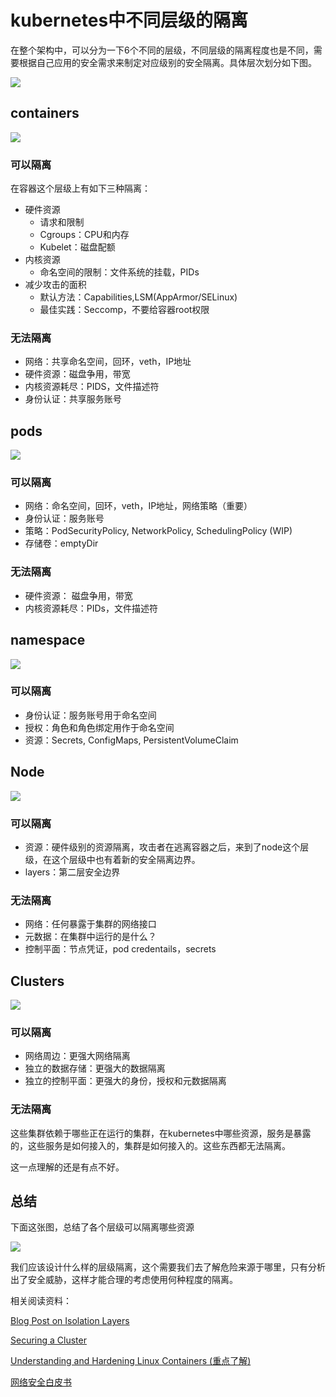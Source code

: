 # kubernetes中不同层级的隔离

在整个架构中，可以分为一下6个不同的层级，不同层级的隔离程度也是不同，需要根据自己应用的安全需求来制定对应级别的安全隔离。具体层次划分如下图。

![](https://ws2.sinaimg.cn/large/006tNbRwly1fxb92vmri1j30vy0rmdi2.jpg)


## containers

![](https://ws2.sinaimg.cn/large/006tNbRwly1fxb9a3z3s3j30d00c2glz.jpg)
### 可以隔离
在容器这个层级上有如下三种隔离：

- 硬件资源
    - 请求和限制
    - Cgroups：CPU和内存
    - Kubelet：磁盘配额
- 内核资源
    - 命名空间的限制：文件系统的挂载，PIDs
- 减少攻击的面积
    - 默认方法：Capabilities,LSM(AppArmor/SELinux)
    - 最佳实践：Seccomp，不要给容器root权限


### 无法隔离

- 网络：共享命名空间，回环，veth，IP地址
- 硬件资源：磁盘争用，带宽
- 内核资源耗尽：PIDS，文件描述符
- 身份认证：共享服务账号


## pods

![](https://ws2.sinaimg.cn/large/006tNbRwly1fxb9ey0i3vj30yo0g4gnb.jpg)

### 可以隔离

- 网络：命名空间，回环，veth，IP地址，网络策略（重要）
- 身份认证：服务账号
- 策略：PodSecurityPolicy, NetworkPolicy, SchedulingPolicy (WIP)
- 存储卷：emptyDir

### 无法隔离

- 硬件资源： 磁盘争用，带宽
- 内核资源耗尽：PIDs，文件描述符

## namespace

![](https://ws1.sinaimg.cn/large/006tNbRwly1fxb9ibaab8j30uw0rctar.jpg)

### 可以隔离

- 身份认证：服务账号用于命名空间
- 授权：角色和角色绑定用作于命名空间
- 资源：Secrets, ConfigMaps, PersistentVolumeClaim


## Node

![](https://ws1.sinaimg.cn/large/006tNbRwly1fxb9l8gm7sj310a0hawfe.jpg)

### 可以隔离

- 资源：硬件级别的资源隔离，攻击者在逃离容器之后，来到了node这个层级，在这个层级中也有着新的安全隔离边界。
- layers：第二层安全边界

### 无法隔离

- 网络：任何暴露于集群的网络接口
- 元数据：在集群中运行的是什么？
- 控制平面：节点凭证，pod credentails，secrets

## Clusters

![](https://ws3.sinaimg.cn/large/006tNbRwly1fxb9rvpnbij30va0rqmz7.jpg)

### 可以隔离
- 网络周边：更强大网络隔离
- 独立的数据存储：更强大的数据隔离
- 独立的控制平面：更强大的身份，授权和元数据隔离

### 无法隔离

这些集群依赖于哪些正在运行的集群，在kubernetes中哪些资源，服务是暴露的，这些服务是如何接入的，集群是如何接入的。这些东西都无法隔离。

这一点理解的还是有点不好。

## 总结

下面这张图，总结了各个层级可以隔离哪些资源

![](https://ws1.sinaimg.cn/large/006tNbRwly1fxb9x4atucj31ds0s0gsn.jpg)

我们应该设计什么样的层级隔离，这个需要我们去了解危险来源于哪里，只有分析出了安全威胁，这样才能合理的考虑使用何种程度的隔离。

相关阅读资料：

 [Blog Post on Isolation Layers](https://cloud.google.com/blog/products/gcp/exploring-container-security-isolation-at-different-layers-of-the-kubernetes-stack)
 
[Securing a Cluster](https://kubernetes.io/docs/tasks/administer-cluster/securing-a-cluster/)

[Understanding and Hardening Linux Containers (重点了解)](https://www.nccgroup.trust/us/our-research/understanding-and-hardening-linux-containers/) 

[网络安全白皮书](https://www.nccgroup.trust/us/our-research/network-attached-security-attacking-a-synology-nas/?research=Whitepapers)


